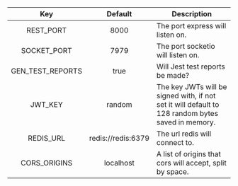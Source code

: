 |   **Key**   | **Default** | **Description**                   |
|:-----------:|:-----------:|-----------------------------------|
|  REST_PORT  |     8000    | The port express will listen on.  |
| SOCKET_PORT |     7979    | The port socketio will listen on. |
|GEN_TEST_REPORTS|  true    | Will Jest test reports be made?   |
|  JWT_KEY    |    random   |  The key JWTs will be signed with, if not set it will default to 128 random bytes saved in memory.    |
| REDIS_URL            |   redis://redis:6379          |  The url redis will connect to.                                 |
| CORS_ORIGINS | localhost |  A list of origins that cors will accept, split by space. |